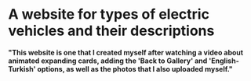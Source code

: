 # A website for types of electric vehicles and their descriptions

**"This website is one that I created myself after watching a video about animated expanding cards, adding the 'Back to Gallery' and 'English-Turkish' options, as well as the photos that I also uploaded myself."**
